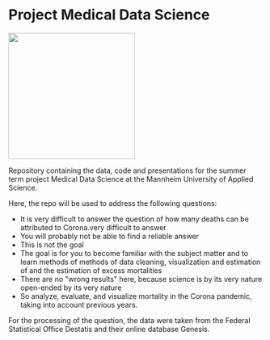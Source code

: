 # Project Medical Data Science 
[<img src=https://upload.wikimedia.org/wikipedia/commons/f/f7/Hochschule_Mannheim_logo.svg width="250"/>](https://upload.wikimedia.org/wikipedia/commons/f/f7/Hochschule_Mannheim_logo.svg)

Repository containing the data, code and presentations for the summer term project Medical Data Science at the Mannheim University of Applied Science. 

Here, the repo will be used to address the following questions:
* It is very difficult to answer the question of how many deaths can be attributed to Corona.very difficult to answer
* You will probably not be able to find a reliable answer
* This is not the goal
* The goal is for you to become familiar with the subject matter and to learn methods of methods of data cleaning, visualization and estimation of
  and the estimation of excess mortalities
* There are no "wrong results" here, because science is by its very nature
  open-ended by its very nature
* So analyze, evaluate, and visualize mortality in the
  Corona pandemic, taking into account previous years.

For the processing of the question, the data were taken from the Federal Statistical Office Destatis and their online database Genesis. 
